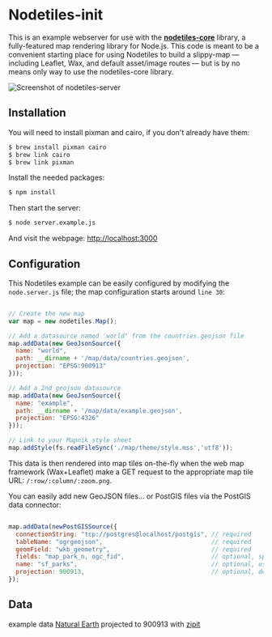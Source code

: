 Nodetiles-init
================

This is an example webserver for use with the **[nodetiles-core](http://github.com/codeforamerica/nodetiles-core)** library, a fully-featured map rendering library for Node.js. This code is meant to be a convenient starting place for using Nodetiles to build a slippy-map &mdash; including Leaflet, Wax, and default asset/image routes &mdash; but is by no means only way to use the nodetiles-core library.

![Screenshot of nodetiles-server](https://raw.github.com/codeforamerica/nodetiles-init/master/screenshot.png)

Installation
-------------

You will need to install pixman and cairo, if you don't already have them:

```bash
$ brew install pixman cairo
$ brew link cairo
$ brew link pixman
```

Install the needed packages:

```bash
$ npm install
```

Then start the server:

```bash
$ node server.example.js
```

And visit the webpage: [http://localhost:3000](http://localhost:3000)

Configuration
-------------
This Nodetiles example can be easily configured by modifying the `node.server.js` file; the map configuration starts around `line 30`:

```javascript

// Create the new map
var map = new nodetiles.Map();

// Add a datasource named 'world" from the countries.geojson file
map.addData(new GeoJsonSource({ 
  name: "world",
  path: __dirname + '/map/data/countries.geojson', 
  projection: "EPSG:900913"
}));

// Add a 2nd geojson datasource
map.addData(new GeoJsonSource({ 
  name: "example",
  path: __dirname + '/map/data/example.geojson', 
  projection: "EPSG:4326"
}));

// Link to your Mapnik style sheet
map.addStyle(fs.readFileSync('./map/theme/style.mss','utf8'));

```

This data is then rendered into map tiles on-the-fly when the web map framework (Wax+Leaflet) make a GET request to the appropriate map tile URL: `/:row/:column/:zoom.png`.

You can easily add new GeoJSON files… or PostGIS files via the PostGIS data connector:

```javascript

map.addData(newPostGISSource({
  connectionString: "tcp://postgres@localhost/postgis", // required
  tableName: "ogrgeojson",                              // required
  geomField: "wkb_geometry",                            // required
  fields: "map_park_n, ogc_fid",                        // optional, speeds things up
  name: "sf_parks",                                     // optional, uses table name otherwise
  projection: 900913,                                   // optional, defaults to 4326
});

```

Data
----

example data
[Natural Earth](http://naturalearth.org)
projected to 900913 with [zipit](https://github.com/nvkelso/natural-earth-vector/blob/master/tools/make-web-mercator-900913-ready/zip-it.sh)


